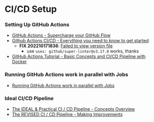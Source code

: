 # CI/CD Setup
### Setting Up GitHub Actions
- [GitHub Actions - Supercharge your GitHub Flow](https://www.youtube.com/watch?v=cP0I9w2coGU)
- [Github Actions CI/CD - Everything you need to know to get started](https://www.youtube.com/watch?v=mFFXuXjVgkU)
  - __FIX 202210171836__: [Failed to view version file](https://github.com/github/super-linter/issues/2255)
    - use `uses: github/super-linter@v3.17.0` works, thanks
- [GitHub Actions Tutorial - Basic Concepts and CI/CD Pipeline with Docker](https://www.youtube.com/watch?v=R8_veQiYBjI)

### Running GitHub Actions work in parallel with Jobs
- [Running GitHub Actions work in parallel with Jobs](https://lannonbr.com/blog/github-actions-jobs/)

### Ideal CI/CD Pipeline
- [The IDEAL & Practical CI / CD Pipeline - Concepts Overview](https://www.youtube.com/watch?v=OPwU3UWCxhw)
- [The REVISED CI / CD Pipeline - Making Improvements](https://www.youtube.com/watch?v=OcaUQrRo7-Q)
